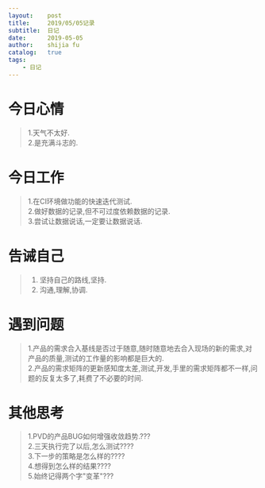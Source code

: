 ```yaml
---
layout:    post
title:     2019/05/05记录
subtitle:  日记
date:      2019-05-05
author:    shijia fu
catalog:   true
tags:
    - 日记
---
```


# 今日心情  
>1.天气不太好.   
>2.是充满斗志的.    
  
# 今日工作   
>1.在CI环境做功能的快速迭代测试.   
>2.做好数据的记录,但不可过度依赖数据的记录.  
>3.尝试让数据说话,一定要让数据说话.   

# 告诫自己
> 1. 坚持自己的路线,坚持.
> 2. 沟通,理解,协调.

# 遇到问题   
> 1.产品的需求合入基线是否过于随意,随时随意地去合入现场的新的需求,对产品的质量,测试的工作量的影响都是巨大的.  
> 2.产品的需求矩阵的更新感知度太差,测试,开发,手里的需求矩阵都不一样,问题的反复太多了,耗费了不必要的时间.  

# 其他思考  
> 1.PVD的产品BUG如何增强收敛趋势.???  
> 2.三天执行完了以后,怎么测试????    
> 3.下一步的策略是怎么样的????   
> 4.想得到怎么样的结果????    
> 5.始终记得两个字"变革"???   
